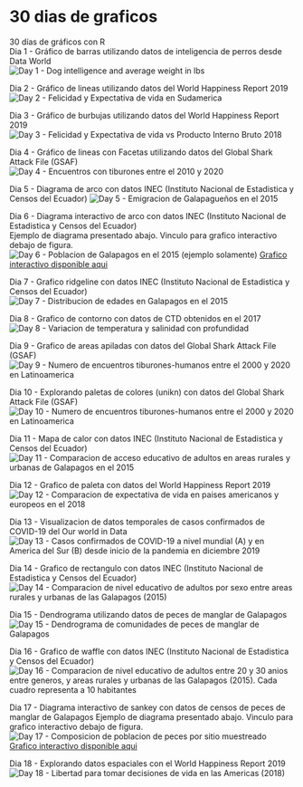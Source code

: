 # 30 dias de graficos
30 días de gráficos con R  
Dia 1 - Gráfico de barras utilizando datos de inteligencia de perros desde Data World  
![Day 1 - Dog intelligence and average weight in lbs](Outputs/Grafico1Barra.png)  

Dia 2 - Gráfico de lineas utilizando datos del World Happiness Report 2019  
![Day 2 - Felicidad y Expectativa de vida en Sudamerica](Outputs/Grafico2Lineas.png)  

Dia 3 - Gráfico de burbujas utilizando datos del World Happiness Report 2019  
![Day 3 - Felicidad y Expectativa de vida vs Producto Interno Bruto 2018](Outputs/Grafico3Burbujas.png)  

Dia 4 - Gráfico de lineas con Facetas utilizando datos del Global Shark Attack File (GSAF)    
![Day 4 - Encuentros con tiburones entre el 2010 y 2020](Outputs/Grafico4conFacetas.png) 

Dia 5 - Diagrama de arco con datos INEC (Instituto Nacional de Estadistica y Censos del Ecuador)
![Day 5 - Emigracion de Galapagueños en el 2015](Outputs/Grafico5Arco.png) 

Dia 6 - Diagrama interactivo de arco con datos INEC (Instituto Nacional de Estadistica y Censos del Ecuador)  
Ejemplo de diagrama presentado abajo. Vinculo para grafico interactivo debajo de figura.
![Day 6 - Poblacion de Galapagos en el 2015 (ejemplo solamente)](Outputs/Grafico6Donas.png)
[Grafico interactivo disponible aqui]('./Outputs/Grafico6Donas.html')  

Dia 7 - Grafico ridgeline con datos INEC (Instituto Nacional de Estadistica y Censos del Ecuador)  
![Day 7 - Distribucion de edades en Galapagos en el 2015](Outputs/Grafico7Ridgeline.png)  

Dia 8 - Grafico de contorno con datos de CTD obtenidos en el 2017  
![Day 8 - Variacion de temperatura y salinidad con profundidad](Outputs/Grafico8Contornos.png)  

Dia 9 - Grafico de areas apiladas con datos del Global Shark Attack File (GSAF) 
![Day 9 - Numero de encuentros tiburones-humanos entre el 2000 y 2020 en Latinoamerica](Outputs/Grafico9Apilados.png)  

Dia 10 - Explorando paletas de colores (unikn) con datos del Global Shark Attack File (GSAF) 
![Day 10 - Numero de encuentros tiburones-humanos entre el 2000 y 2020 en Latinoamerica](Outputs/Grafico10ExplorandoPaletas.png)  

Dia 11 - Mapa de calor con datos INEC (Instituto Nacional de Estadistica y Censos del Ecuador)  
![Day 11 - Comparacion de acceso educativo de adultos en areas rurales y urbanas de Galapagos en el 2015](Outputs/Grafico11MapaCalor.png)  

Dia 12 - Grafico de paleta con datos del World Happiness Report 2019  
![Day 12 - Comparacion de expectativa de vida en paises americanos y europeos en el 2018](Outputs/Grafico12Paletas.png)  

Dia 13 - Visualizacion de datos temporales de casos confirmados de COVID-19 del Our world in Data
![Day 13 - Casos confirmados de COVID-19 a nivel mundial (A) y en America del Sur (B) desde inicio de la pandemia en diciembre 2019](Outputs/Grafico13VisTemp.png)  

Dia 14 - Grafico de rectangulo con datos INEC (Instituto Nacional de Estadistica y Censos del Ecuador) 
![Day 14 - Comparacion de nivel educativo de adultos por sexo entre areas rurales y urbanas de las Galapagos (2015)](Outputs/Grafico14Rectangulos.png)  

Dia 15 - Dendrograma utilizando datos de peces de manglar de Galapagos
![Day 15 - Dendrograma de comunidades de peces de manglar de Galapagos](Outputs/Grafico15Dendrograma.png)  

Dia 16 - Grafico de waffle con datos INEC (Instituto Nacional de Estadistica y Censos del Ecuador) 
![Day 16 - Comparacion de nivel educativo de adultos entre 20 y 30 anios entre generos, y areas rurales y urbanas de las Galapagos (2015). Cada cuadro representa a 10 habitantes](Outputs/Grafico16Waffles.png)  

Dia 17 - Diagrama interactivo de sankey con datos de censos de peces de manglar de Galapagos
Ejemplo de diagrama presentado abajo. Vinculo para grafico interactivo debajo de figura.
![Day 17 - Composicion de poblacion de peces por sitio muestreado](Outputs/Grafico17Sankey.PNG)
[Grafico interactivo disponible aqui]('./Outputs/Grafico17Sankey.html')  

Dia 18 - Explorando datos espaciales con el World Happiness Report 2019  
![Day 18 - Libertad para tomar decisiones de vida en las Americas (2018)](Outputs/Grafico18DatosEspaciales.png)  
